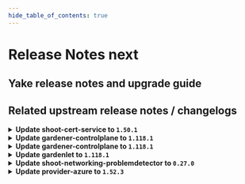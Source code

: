 ```yaml
---
hide_table_of_contents: true
---
```


# Release Notes next

## Yake release notes and upgrade guide

## Related upstream release notes / changelogs


<details>
<summary><b>Update shoot-cert-service to <code>1.50.1</code></b></summary>

# [gardener/gardener-extension-shoot-cert-service]

## 🐛 Bug Fixes

- `[USER]` Fix lookup of referenced secret for custom issuer in shoot manifest with `privateKeySecretName` specified. by `Martin Weindel <martin.weindel@sap.com>` [$282b42a2fc03b79fa1161fd3ff5a31894f72a801]

## Helm Charts
- shoot-cert-service: `europe-docker.pkg.dev/gardener-project/releases/charts/gardener/extensions/shoot-cert-service:v1.50.1`
## Container (OCI) Images
- gardener-extension-shoot-cert-service: `europe-docker.pkg.dev/gardener-project/releases/gardener/extensions/shoot-cert-service:v1.50.1`


</details>

<details>
<summary><b>Update gardener-controlplane to <code>1.118.1</code></b></summary>

# [gardener/gardener]

## 🐛 Bug Fixes

- `[OPERATOR]` Fix a regression that prevented the cache Prometheus in a Gardener managed seed from scraping the cadvisor and kubelet metrics of the seed nodes, and hence the shoot control plane Plutono dashboards could not show e.g. the CPU usage of the control plane components. (part 2) by @istvanballok [#12049]
- `[OPERATOR]` An issue preventing vpa-updater to patch events when recording eviction event on VerticalPodAutoscaler resource is now fixed. by @ialidzhikov [#12035]
## 🏃 Others

- `[DEPENDENCY]` The following dependencies have been updated:  
  - `gardener/dashboard` from `1.80.0` to `1.80.1`. [Release Notes](https://redirect.github.com/gardener/dashboard/releases/tag/1.80.1) by @gardener-ci-robot [#12042]

## Helm Charts
- controlplane: `europe-docker.pkg.dev/gardener-project/releases/charts/gardener/controlplane:v1.118.1`
- gardenlet: `europe-docker.pkg.dev/gardener-project/releases/charts/gardener/gardenlet:v1.118.1`
- operator: `europe-docker.pkg.dev/gardener-project/releases/charts/gardener/operator:v1.118.1`
- resource-manager: `europe-docker.pkg.dev/gardener-project/releases/charts/gardener/resource-manager:v1.118.1`
## Container (OCI) Images
- admission-controller: `europe-docker.pkg.dev/gardener-project/releases/gardener/admission-controller:v1.118.1`
- apiserver: `europe-docker.pkg.dev/gardener-project/releases/gardener/apiserver:v1.118.1`
- controller-manager: `europe-docker.pkg.dev/gardener-project/releases/gardener/controller-manager:v1.118.1`
- gardenlet: `europe-docker.pkg.dev/gardener-project/releases/gardener/gardenlet:v1.118.1`
- node-agent: `europe-docker.pkg.dev/gardener-project/releases/gardener/node-agent:v1.118.1`
- operator: `europe-docker.pkg.dev/gardener-project/releases/gardener/operator:v1.118.1`
- resource-manager: `europe-docker.pkg.dev/gardener-project/releases/gardener/resource-manager:v1.118.1`
- scheduler: `europe-docker.pkg.dev/gardener-project/releases/gardener/scheduler:v1.118.1`


</details>

<details>
<summary><b>Update gardener-controlplane to <code>1.118.1</code></b></summary>

# [gardener/gardener]

## 🐛 Bug Fixes

- `[OPERATOR]` Fix a regression that prevented the cache Prometheus in a Gardener managed seed from scraping the cadvisor and kubelet metrics of the seed nodes, and hence the shoot control plane Plutono dashboards could not show e.g. the CPU usage of the control plane components. (part 2) by @istvanballok [#12049]
- `[OPERATOR]` An issue preventing vpa-updater to patch events when recording eviction event on VerticalPodAutoscaler resource is now fixed. by @ialidzhikov [#12035]
## 🏃 Others

- `[DEPENDENCY]` The following dependencies have been updated:  
  - `gardener/dashboard` from `1.80.0` to `1.80.1`. [Release Notes](https://redirect.github.com/gardener/dashboard/releases/tag/1.80.1) by @gardener-ci-robot [#12042]

## Helm Charts
- controlplane: `europe-docker.pkg.dev/gardener-project/releases/charts/gardener/controlplane:v1.118.1`
- gardenlet: `europe-docker.pkg.dev/gardener-project/releases/charts/gardener/gardenlet:v1.118.1`
- operator: `europe-docker.pkg.dev/gardener-project/releases/charts/gardener/operator:v1.118.1`
- resource-manager: `europe-docker.pkg.dev/gardener-project/releases/charts/gardener/resource-manager:v1.118.1`
## Container (OCI) Images
- admission-controller: `europe-docker.pkg.dev/gardener-project/releases/gardener/admission-controller:v1.118.1`
- apiserver: `europe-docker.pkg.dev/gardener-project/releases/gardener/apiserver:v1.118.1`
- controller-manager: `europe-docker.pkg.dev/gardener-project/releases/gardener/controller-manager:v1.118.1`
- gardenlet: `europe-docker.pkg.dev/gardener-project/releases/gardener/gardenlet:v1.118.1`
- node-agent: `europe-docker.pkg.dev/gardener-project/releases/gardener/node-agent:v1.118.1`
- operator: `europe-docker.pkg.dev/gardener-project/releases/gardener/operator:v1.118.1`
- resource-manager: `europe-docker.pkg.dev/gardener-project/releases/gardener/resource-manager:v1.118.1`
- scheduler: `europe-docker.pkg.dev/gardener-project/releases/gardener/scheduler:v1.118.1`


</details>

<details>
<summary><b>Update gardenlet to <code>1.118.1</code></b></summary>

# [gardener/gardener]

## 🐛 Bug Fixes

- `[OPERATOR]` Fix a regression that prevented the cache Prometheus in a Gardener managed seed from scraping the cadvisor and kubelet metrics of the seed nodes, and hence the shoot control plane Plutono dashboards could not show e.g. the CPU usage of the control plane components. (part 2) by @istvanballok [#12049]
- `[OPERATOR]` An issue preventing vpa-updater to patch events when recording eviction event on VerticalPodAutoscaler resource is now fixed. by @ialidzhikov [#12035]
## 🏃 Others

- `[DEPENDENCY]` The following dependencies have been updated:  
  - `gardener/dashboard` from `1.80.0` to `1.80.1`. [Release Notes](https://redirect.github.com/gardener/dashboard/releases/tag/1.80.1) by @gardener-ci-robot [#12042]

## Helm Charts
- controlplane: `europe-docker.pkg.dev/gardener-project/releases/charts/gardener/controlplane:v1.118.1`
- gardenlet: `europe-docker.pkg.dev/gardener-project/releases/charts/gardener/gardenlet:v1.118.1`
- operator: `europe-docker.pkg.dev/gardener-project/releases/charts/gardener/operator:v1.118.1`
- resource-manager: `europe-docker.pkg.dev/gardener-project/releases/charts/gardener/resource-manager:v1.118.1`
## Container (OCI) Images
- admission-controller: `europe-docker.pkg.dev/gardener-project/releases/gardener/admission-controller:v1.118.1`
- apiserver: `europe-docker.pkg.dev/gardener-project/releases/gardener/apiserver:v1.118.1`
- controller-manager: `europe-docker.pkg.dev/gardener-project/releases/gardener/controller-manager:v1.118.1`
- gardenlet: `europe-docker.pkg.dev/gardener-project/releases/gardener/gardenlet:v1.118.1`
- node-agent: `europe-docker.pkg.dev/gardener-project/releases/gardener/node-agent:v1.118.1`
- operator: `europe-docker.pkg.dev/gardener-project/releases/gardener/operator:v1.118.1`
- resource-manager: `europe-docker.pkg.dev/gardener-project/releases/gardener/resource-manager:v1.118.1`
- scheduler: `europe-docker.pkg.dev/gardener-project/releases/gardener/scheduler:v1.118.1`


</details>

<details>
<summary><b>Update shoot-networking-problemdetector to <code>0.27.0</code></b></summary>

# [gardener/gardener-extension-shoot-networking-problemdetector]

## ✨ New Features

- `[USER]` Containers, which do not require privilege escalations, now forbid privilege escalations explicitly. by @georgibaltiev [#209]
## 🏃 Others

- `[OPERATOR]` Bumps github.com/gardener/gardener from 1.106.0 to 1.107.0. by @dependabot[bot] [#192]
- `[OPERATOR]` Add `patch` verb for the `gardener-extension-heartbeat` resource in the RBAC rules by @MartinWeindel [#234]
- `[OPERATOR]` Dashboard shows now additional IPv6 metrics for dual-stack clusters.  by @axel7born [#240]
- `[OPERATOR]` `RBAC` resources now explicitly state `resources` and `verbs`, replaced use of wildcards `*`. by @georgibaltiev [#228]
- `[OPERATOR]` Bumps github.com/gardener/gardener from 1.109.0 to 1.110.0. by @dependabot[bot] [#200]
- `[OPERATOR]` Update base image from `debian11` to `debian12`. by @MartinWeindel [#230]
- `[OPERATOR]` The legacy method of providing monitoring configuration via `ConfigMap`s labeled with `extensions.gardener.cloud/configuration=monitoring` has been removed. The extension does now only uses the [new contract](https://github.com/gardener/gardener/blob/v1.101.1/docs/extensions/logging-and-monitoring.md#monitoring) for providing monitoring configuration. Before upgrading to this version of the extension, make sure that the deployed Gardener version supports the [new monitoring contract](https://github.com/gardener/gardener/blob/v1.101.1/docs/extensions/logging-and-monitoring.md#monitoring). by @RadaBDimitrova [#232]
- `[OPERATOR]` Bumps github.com/gardener/gardener from 1.107.0 to 1.108.0. by @dependabot[bot] [#196]
- `[OPERATOR]` `extension-shoot-netwroking-problemdetector` no longer supports Shoots with Кubernetes version <= 1.26. by @RadaBDimitrova [#190]
- `[OPERATOR]` Bumps github.com/gardener/gardener from 1.108.0 to 1.109.0. by @dependabot[bot] [#198]
- `[OPERATOR]` The health check controller was previously checking the health of ManagedResources `extension-shoot-networking-problemdetector-controller-shoot` and `extension-shoot-networking-problemdetector-agent-shoot`. This was redundant as gardenlet already checks and reports the health of ManagedResources with class `shoot` - see https://github.com/gardener/gardener/pull/7462. The health check controller of the extension is adapted to check the health of ManagedResource `extension-shoot-networking-problemdetector-controller-seed`. by @RadaBDimitrova [#214]
- `[OPERATOR]` Bumps golang from 1.23.2 to 1.23.3. by @dependabot[bot] [#193]

## Helm Charts
- shoot-networking-problemdetector: `europe-docker.pkg.dev/gardener-project/releases/charts/gardener/extensions/shoot-networking-problemdetector:v0.27.0`
## Container (OCI) Images
- gardener-extension-shoot-networking-problemdetector: `europe-docker.pkg.dev/gardener-project/releases/gardener/extensions/shoot-networking-problemdetector:v0.27.0`


</details>

<details>
<summary><b>Update provider-azure to <code>1.52.3</code></b></summary>

# [gardener/machine-controller-manager]

## ✨ New Features

- `[OPERATOR]` Machine Controller Manager now supports a new machine deployment strategy called InPlaceUpdate. by @acumino [gardener/machine-controller-manager#973]
## 🐛 Bug Fixes

- `[OPERATOR]` A new termination queue to handle machines scheduled for deletion introduced to separate creation requests from deletion by @takoverflow [gardener/machine-controller-manager#964]
- `[OPERATOR]` machine-controller-manager version, and build information are printed at startup. by @renormalize [gardener/machine-controller-manager#985]
## 🏃 Others

- `[OPERATOR]` Integration test framework enhancements for resource and process cleanup by @takoverflow [gardener/machine-controller-manager#968]
- `[OPERATOR]` Resource exhaustion on machine creation results in a longer retry period by @takoverflow [gardener/machine-controller-manager#981]

## Helm Charts
- admission-azure-application: `europe-docker.pkg.dev/gardener-project/releases/charts/gardener/extensions/admission-azure-application:v1.52.3`
- admission-azure-runtime: `europe-docker.pkg.dev/gardener-project/releases/charts/gardener/extensions/admission-azure-runtime:v1.52.3`
- provider-azure: `europe-docker.pkg.dev/gardener-project/releases/charts/gardener/extensions/provider-azure:v1.52.3`
## Container (OCI) Images
- gardener-extension-admission-azure: `europe-docker.pkg.dev/gardener-project/releases/gardener/extensions/admission-azure:v1.52.3`
- gardener-extension-provider-azure: `europe-docker.pkg.dev/gardener-project/releases/gardener/extensions/provider-azure:v1.52.3`


</details>
